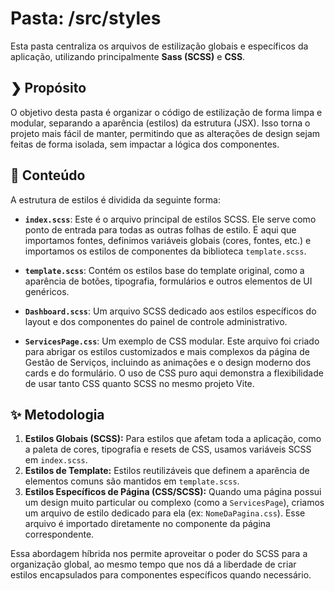 # Pasta: /src/styles

Esta pasta centraliza os arquivos de estilização globais e específicos da aplicação, utilizando principalmente **Sass (SCSS)** e **CSS**.

## ❯ Propósito

O objetivo desta pasta é organizar o código de estilização de forma limpa e modular, separando a aparência (estilos) da estrutura (JSX). Isso torna o projeto mais fácil de manter, permitindo que as alterações de design sejam feitas de forma isolada, sem impactar a lógica dos componentes.

## 📂 Conteúdo

A estrutura de estilos é dividida da seguinte forma:

-   **`index.scss`**: Este é o arquivo principal de estilos SCSS. Ele serve como ponto de entrada para todas as outras folhas de estilo. É aqui que importamos fontes, definimos variáveis globais (cores, fontes, etc.) e importamos os estilos de componentes da biblioteca `template.scss`.

-   **`template.scss`**: Contém os estilos base do template original, como a aparência de botões, tipografia, formulários e outros elementos de UI genéricos.

-   **`Dashboard.scss`**: Um arquivo SCSS dedicado aos estilos específicos do layout e dos componentes do painel de controle administrativo.

-   **`ServicesPage.css`**: Um exemplo de CSS modular. Este arquivo foi criado para abrigar os estilos customizados e mais complexos da página de Gestão de Serviços, incluindo as animações e o design moderno dos cards e do formulário. O uso de CSS puro aqui demonstra a flexibilidade de usar tanto CSS quanto SCSS no mesmo projeto Vite.

## ✨ Metodologia

1.  **Estilos Globais (SCSS):** Para estilos que afetam toda a aplicação, como a paleta de cores, tipografia e resets de CSS, usamos variáveis SCSS em `index.scss`.
2.  **Estilos de Template:** Estilos reutilizáveis que definem a aparência de elementos comuns são mantidos em `template.scss`.
3.  **Estilos Específicos de Página (CSS/SCSS):** Quando uma página possui um design muito particular ou complexo (como a `ServicesPage`), criamos um arquivo de estilo dedicado para ela (ex: `NomeDaPagina.css`). Esse arquivo é importado diretamente no componente da página correspondente.

Essa abordagem híbrida nos permite aproveitar o poder do SCSS para a organização global, ao mesmo tempo que nos dá a liberdade de criar estilos encapsulados para componentes específicos quando necessário.